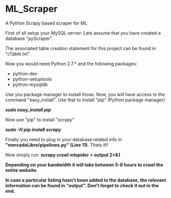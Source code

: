# ML_Scraper
A Python Scrapy based scraper for ML

First of all setup your MySQL server. Lets assume that you have created a database "pyScraper".

The associated table creation statement for this project can be found in "cTable.txt".

Now you would need Python 2.7.* and the following packages:

<ul>
<li>python-dev</li>
<li>python-setuptools</li>
<li>python-mysqldb</li>
</ul>

Use you package manager to install those. Now, you will have access to the command "easy_install". Use that to install 
"pip" (Python package manager)

<strong>*sudo easy_install pip*</strong>

Now use "pip" to install "scrapy"

<strong>*sudo -H pip install scrapy*</strong>

Finally you need to plug in your database related info in <strong>"mercadoLibre/pipelines.py" (Line 11)</strong>.
Thats it!!

Now simply run:
<strong>scrapy crawl mlspider > output 2>&1<strong>

Depending on your bandwidth it will take between 5-8 hours to crawl the entire website.

In case a particular listing hasn't been added to the database, the relevant information can be found in "output". 
Don't forget to check it out in the end.